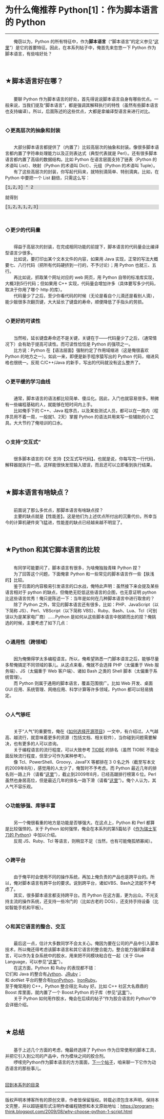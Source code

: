 # 为什么俺推荐 Python[1]：作为脚本语言的 Python 

-----

<div class="post-body entry-content">
　　俺窃以为，Python 的所有特征中，作为<b>脚本语言</b>（“脚本语言”的定义参见“<a href="https://en.wikipedia.org/wiki/Scripting_language" rel="nofollow" target="_blank">这里</a>”）是它的首要特征。因此，在本系列帖子中，俺首先来忽悠一下 Python 作为脚本语言，有些啥好处？<a name="more"></a><br/>
<br/>
<br/>
<h2>★脚本语言好在哪？</h2><br/>
　　要聊 Python 作为脚本语言的好处，首先得说说脚本语言自身有哪些优点。一般来说，当我们提及“脚本语言”，都是强调其解释执行的特性（虽然有些脚本语言也支持编译）。所以，后面陈述的这些优点，大都是拿编译型语言来进行对比。<br/>
<br/>
<h3>◇更高层次的抽象和封装</h3><br/>
　　大部分脚本语言都提供了（内置了）比较高层次的抽象和封装。像很多脚本语言都内置了字符串处理能力以及正则表达式（典型代表就是 Perl）。还有很多脚本语言都内置了高级的数据结构。比如 Python 在语言层面支持了链表（Python 的术语叫 List）、映射（Python 的术语叫 Dict）、元组（Python 的术语叫 Tuple）。<br/>
　　有了这些高层次的封装，你写起代码来，就特别滴简单、特别滴爽。比如，在 Python 中要把一个 List 翻倍，只需这么写：<br/>
<pre style="background-color:#DDD;font-family:Courier,monospace;">[1,2,3] * 2</pre>就得到<br/>
<pre style="background-color:#DDD;font-family:Courier,monospace;">[1,2,3,1,2,3]</pre><br/>
<h3>◇更少的代码量</h3><br/>
　　得益于高层次的封装，在完成相同功能的前提下，脚本语言的代码量会比编译型语言少很多。<br/>
　　比如说，要打印出某个文本文件的内容，如果用 Java 实现，正常的写法大概要七、八行代码（把所有代码硬挤到一行的，不予讨论）；用 Python 也就三、五行。<br/>
　　再比如说，抓取某个网址对应的 web 网页，用 Python 自带的标准库实现，大概3到5行代码；但如果用 C++ 实现，代码量会增加许多（具体要写多少代码，取决于你用了哪个 http 的库）。<br/>
　　代码量少了之后，至少你看代码的时候（无论是看自个儿滴还是看别人滴），能少敲很多次翻页键，大大延长了键盘的寿命，顺便降低了手指头的劳损。<br/>
<br/>
<h3>◇更好的可读性</h3><br/>
　　当然啦，延长键盘寿命还不是关键，关键在于——代码量少了之后，（通常情况下）会有助于提高可读性。而可读性恰恰是 Python 的强项之一。<br/>
　　比方说：Python 在【语法层面】强制约定了作用域缩进（这是俺很喜欢 Python 的地方之一）。如此一来，即便是新手程序猿写出的 Python 代码，缩进风格也很统一。反观 C/C++/Java 的新手，写出的代码就没有这么整齐了。<br/>
<br/>
<h3>◇更平缓的学习曲线</h3><br/>
　　通常，脚本语言的语法都比较简单、傻瓜化。因此，入门也就容易很多。稍微有一些编程基础的人，就能够在短时间内上手。<br/>
　　比如俺手下的 C++、Java 程序员，以及某些测试人员，都可以在一周内（程序员用不着一周，一般就1、2天）掌握 Python 的语法并用来写一些辅助的小工具。大大节约了俺培训的口水。<br/>
<br/>
<h3>◇支持“交互式”</h3><br/>
　　很多脚本语言的 IDE 支持【交互式写代码】。也就是说，你每写完一行代码，解释器就执行一把。这样能很快发现输入错误，而且还可以立即看到执行结果。<br/>
<br/>
<br/>
<h2>★脚本语言有啥缺点？</h2><br/>
　　前面说了那么多优点，那脚本语言有啥缺点捏？<br/>
　　主要的缺点就是【性能差】。这是他们为上述优点所付出的沉重代价。所幸当今的计算机硬件突飞猛进，性能差的缺点已经越来越不明显了。<br/>
<br/>
<br/>
<h2>★Python 和其它脚本语言的比较</h2><br/>
　　有同学可能要问了，脚本语言有很多，为啥俺独独青睐 Python 捏？<br/>
　　为了回答这个问题，下面俺拿 Python 和一些常见的脚本语言作一些【肤浅的】比较。<br/>
　　鉴于后面的内容极易引发语言的口水战，俺特此声明：虽然接下来会提及某些语言相对于 python 的缺点，但俺绝无贬低这些语言的企图，也无意证明 python 比这些语言优秀！俺只是陈述一下：当年是如何在几种脚本语言中进行取舍的？<br/>
　　除了 Python 之外，常见的脚本语言还有很多，比如：PHP、JavaScript（以下简称 JS）、Perl、VBScript（以下简称 VBS）、Ruby、Bash、Lua、Tcl（可别误以为是某家电厂商）......Python 是如何从这些脚本语言中脱颖而出的捏？俺挑选的时候，主要考虑了如下几点：<br/>
<br/>
<h3>◇通用性（跨领域）</h3><br/>
　　因为俺懒得学太多编程语言。所以，俺希望熟悉一门脚本语言之后，能够尽量多帮俺搞定不同领域的事儿。从这点来看，俺就不会选择 PHP（太偏重于 Web 服务端）、JS（太偏重于 Web 客户端）、诸如 Bash 之类的 Shell 脚本（太偏重于系统管理）。<br/>
　　而 Python 则属于通用的脚本语言，覆盖范围很广。比如 Web 开发、桌面 GUI 应用、系统管理、网络应用、科学计算等许多领域，Python 都可以轻易搞定。<br/>
<br/>
<h3>◇人气够旺</h3><br/>
　　关于“人气”的重要性，俺在《<a href="../../2009/02/how-to-choose-opensource-project.md">如何选择开源项目</a>》一文中，有介绍过。人气越高、越流行，就意味着更多的资源（包括文档、相关软件），当你碰到问题需要解决，也有更多的人可以咨询。<br/>
　　关于编程语言的流行程度，可以大致参考 <a href="http://www.tiobe.com/content/paperinfo/tpci/" rel="nofollow" target="_blank">TIOBE</a> 的排名（虽然 TIOBE 不能全面反映流行程度，但至少可作为某种参考）。<br/>
　　像 Tcl、PowerShell、Groovy、JavaFX 等都排在３０名之外（截至写本文的2009年8月），感觉用的人太少了，俺暂时不予考虑。而 Python 最近几年的排名则一路上升（请看“<a href="http://www.tiobe.com/content/paperinfo/tpci/Python.html" rel="nofollow" target="_blank">这里</a>”），截止到2009年8月，已经高踞排行榜第６位。Perl 虽然也身居高位，但是最近几年的排名一路下滑（请看“<a href="http://www.tiobe.com/content/paperinfo/tpci/Perl.html" rel="nofollow" target="_blank">这里</a>”）。俺个人认为，其人气不容乐观。<br/>
<br/>
<h3>◇功能够强、库够丰富</h3><br/>
　　另一个俺很看重的地方是功能是否够强大。在这点上，Python 和 Perl 都算是比较强悍的。关于 Python 如何强悍，俺会在本系列的第5篇帖子《<a href="../../2013/02/why-choose-python-5-tools.md">作为瑞士军刀的 Python</a>》中加以介绍。<br/>
　　反观 JS、Ruby、Tcl 等语言，则稍显不足（当然，也有可能俺孤陋寡闻）。<br/>
<br/>
<h3>◇跨平台</h3><br/>
　　由于俺平时会使用不同的操作系统，再加上俺负责的产品也是跨平台的。所以，俺对脚本语言有跨平台的要求。说到跨平台，诸如VBS、Bash之流就不予考虑了。<br/>
　　其实，很多脚本语言都支持跨平台。而 Python 在这方面，更为出众。不光支持主流的操作系统，还支持一些冷门的（比如古老的 DOS），还支持手持设备（比如智能手机和平板）。<br/>
<br/>
<h3>◇和其它语言的整合、交互</h3><br/>
　　最后这一点，估计大多数同学不会太关心。俺因为要在公司的产品中引入脚本技术，所以俺还得考虑该脚本语言和其它语言的整合能力。整合能力强的脚本语言，可以作为复杂系统中的胶水，用来把不同模块粘合在一起（关于 Glue Language，可以参见“<a href="https://en.wikipedia.org/wiki/Glue_language" rel="nofollow" target="_blank">这里</a>”）。<br/>
　　在这方面，Python 和 Ruby 的表现都不错：<br/>
它们和 Java 的整合有<a href="https://en.wikipedia.org/wiki/Jython" rel="nofollow" target="_blank">Jython</a>、<a href="https://en.wikipedia.org/wiki/JRuby" rel="nofollow" target="_blank">JRuby</a>；<br/>
和 dotNet 平台的整合有<a href="https://en.wikipedia.org/wiki/IronPython" rel="nofollow" target="_blank">IronPython</a>、<a href="https://en.wikipedia.org/wiki/IronRuby" rel="nofollow" target="_blank">IronRuby</a>。<br/>
至于俺常用的 C++，Python 整合得比 Ruby 好。比如 C++ 社区大名鼎鼎的 Boost 库里面，就内置了一个 Boost.Python 的子库（参见“<a href="http://www.boost.org/doc/libs/release/libs/python/doc" rel="nofollow" target="_blank">这里</a>”）。<br/>
　　关于 Python 如何用作胶水，俺会在后续的帖子“作为胶合语言的 Python”中会详细介绍。<br/>
<br/>
<br/>
<h2>★总结</h2><br/>
　　基于上述几个方面的考虑，俺最终选择了 Python 作为日常使用的脚本工具，并把它引入到公司的产品中，作为模块之间的胶合剂。<br/>
　　啰嗦完Python作为脚本语言的方方面面，<a href="../../2009/08/why-choose-python-2-dynamic.md">下一个帖子</a>，咱来聊一下它作为动态语言的那些事儿。<br/>
<br/>
<br/>
<a href="../../2009/08/why-choose-python-0-overview.md">回到本系列的目录</a>
</div>


------------------------------------------------

版权声明本博客所有的原创文章，作者皆保留版权。转载必须包含本声明，保持本文完整，并以超链接形式注明作者编程随想和本文原始地址：https://program-think.blogspot.com/2009/08/why-choose-python-1-script.html

